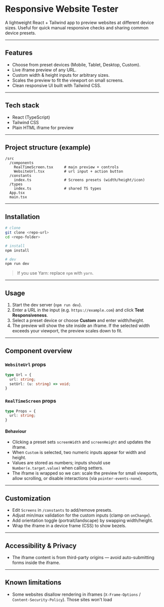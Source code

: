 # Responsive Website Tester

A lightweight React + Tailwind app to preview websites at different device sizes. Useful for quick manual responsive checks and sharing common device presets.

---

## Features

* Choose from preset devices (Mobile, Tablet, Desktop, Custom).
* Live iframe preview of any URL.
* Custom width & height inputs for arbitrary sizes.
* Scales the preview to fit the viewport on small screens.
* Clean responsive UI built with Tailwind CSS.

---

## Tech stack

* React (TypeScript)
* Tailwind CSS
* Plain HTML iframe for preview

---

## Project structure (example)

```
/src
  /components
    RealTimeScreen.tsx     # main preview + controls
    WebsiteUrl.tsx         # url input + action button
  /constants
    index.ts               # Screens presets (width/height/icon)
  /types
    index.ts               # shared TS types
  App.tsx
  main.tsx
```

---

## Installation

```bash
# clone
git clone <repo-url>
cd <repo-folder>

# install
npm install

# dev
npm run dev
```

> If you use Yarn: replace `npm` with `yarn`.

---

## Usage

1. Start the dev server (`npm run dev`).
2. Enter a URL in the input (e.g. `https://example.com`) and click **Test Responsiveness**.
3. Select a preset device or choose **Custom** and enter width/height.
4. The preview will show the site inside an iframe. If the selected width exceeds your viewport, the preview scales down to fit.

---

## Component overview

### `WebsiteUrl` props

```ts
type Url = {
  url: string;
  setUrl: (u: string) => void;
}
```

### `RealTimeScreen` props

```ts
type Props = {
  url: string;
}
```

#### Behaviour

* Clicking a preset sets `screenWidth` and `screenHeight` and updates the iframe.
* When `Custom` is selected, two numeric inputs appear for width and height.
* Values are stored as numbers; inputs should use `Number(e.target.value)` when calling setters.
* The iframe is wrapped so we can: scale the preview for small viewports, allow scrolling, or disable interactions (via `pointer-events-none`).

---

## Customization

* Edit `Screens` in `/constants` to add/remove presets.
* Adjust min/max validation for the custom inputs (clamp on `onChange`).
* Add orientation toggle (portrait/landscape) by swapping width/height.
* Wrap the iframe in a device frame (CSS) to show bezels.

---

## Accessibility & Privacy

* The iframe content is from third-party origins — avoid auto-submitting forms inside the iframe.

---

## Known limitations

* Some websites disallow rendering in iframes (`X-Frame-Options` / `Content-Security-Policy`). Those sites won't load
